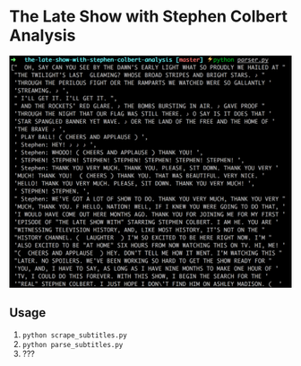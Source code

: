 # The Late Show with Stephen Colbert Analysis

![](./assets/screenshot.png)

## Usage

1. `python scrape_subtitles.py`
2. `python parse_subtitles.py`
3. ???

